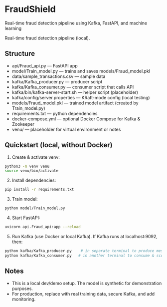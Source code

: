 # FraudShield

Real-time fraud detection pipeline using Kafka, FastAPI, and machine learning

Real-time fraud detection pipeline (local).

## Structure
- api/Fraud_api.py — FastAPI app
- model/Train_model.py — trains and saves models/Fraud_model.pkl
- data/sample_transactions.csv — sample data
- kafka/Kafka_producer.py — producer script
- kafka/Kafka_consumer.py — consumer script that calls API
- kafka/bin/kafka-server-start.sh — helper script (placeholder)
- kafka/config/server.properties — KRaft-mode config (local testing)
- models/Fraud_model.pkl — trained model artifact (created by Train_model.py)
- requirements.txt — python dependencies
- docker-compose.yml — optional Docker Compose for Kafka & Zookeeper
- venu/ — placeholder for virtual environment or notes

## Quickstart (local, without Docker)

1. Create & activate venv:
```bash
python3 -m venv venu
source venu/bin/activate
```

2. Install dependencies:
```bash
pip install -r requirements.txt
```

3. Train model:
```bash
python model/Train_model.py
```

4. Start FastAPI:
```bash
uvicorn api.Fraud_api:app --reload
```

5. Run Kafka (use Docker or local Kafka). If Kafka runs at localhost:9092, then:
```bash
python kafka/Kafka_producer.py    # in separate terminal to produce messages
python kafka/Kafka_consumer.py   # in another terminal to consume & score
```

## Notes
- This is a local dev/demo setup. The model is synthetic for demonstration purposes.
- For production, replace with real training data, secure Kafka, and add monitoring.
